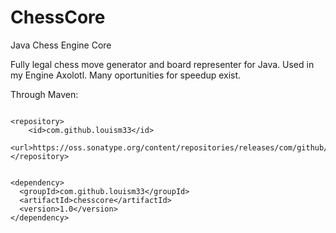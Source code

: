 # ChessCore
Java Chess Engine Core

Fully legal chess move generator and board representer for Java. Used in my Engine Axolotl. Many oportunities for speedup exist.

Through Maven:
```

<repository>
    <id>com.github.louism33</id>
    <url>https://oss.sonatype.org/content/repositories/releases/com/github/louism33/chesscore/1.0</url>
</repository>
```
```

<dependency>
  <groupId>com.github.louism33</groupId>
  <artifactId>chesscore</artifactId>
  <version>1.0</version>
</dependency>
```

